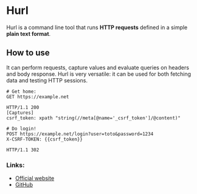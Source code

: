 # Hurl

Hurl is a command line tool that runs **HTTP requests** defined in a simple **plain text format**.

## How to use

It can perform requests, capture values and evaluate queries on headers and body response. Hurl is very versatile: it can be used for both fetching data and testing HTTP sessions.

```hurl
# Get home:
GET https://example.net

HTTP/1.1 200
[Captures]
csrf_token: xpath "string(//meta[@name='_csrf_token']/@content)"

# Do login!
POST https://example.net/login?user=toto&password=1234
X-CSRF-TOKEN: {{csrf_token}}

HTTP/1.1 302
```

### Links:

- [Official website](https://hurl.dev/)
- [GitHub](https://github.com/Orange-OpenSource/hurl)
